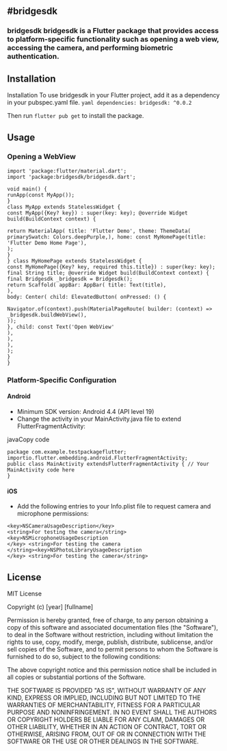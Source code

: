 #bridgesdk
-----

###  bridgesdk bridgesdk is a Flutter package that provides access to platform-specific functionality such as opening a web view, accessing the camera, and performing biometric authentication. 

Installation
-----

Installation To use bridgesdk in your Flutter project, add it as a dependency in your pubspec.yaml file. `yaml dependencies: bridgesdk: ^0.0.2`

Then run `flutter pub get` to install the package.

Usage
-----

### Opening a WebView


```
import 'package:flutter/material.dart'; 
import 'package:bridgesdk/bridgesdk.dart'; 

void main() { 
runApp(const MyApp()); 
} 
class MyApp extends StatelessWidget { 
const MyApp({Key? key}) : super(key: key); @override Widget build(BuildContext context) { 

return MaterialApp( title: 'Flutter Demo', theme: ThemeData( primarySwatch: Colors.deepPurple,), home: const MyHomePage(title: 'Flutter Demo Home Page'), 
); 
} 
} class MyHomePage extends StatelessWidget { 
const MyHomePage({Key? key, required this.title}) : super(key: key); final String title; @override Widget build(BuildContext context) { 
final Bridgesdk _bridgesdk = Bridgesdk(); 
return Scaffold( appBar: AppBar( title: Text(title), 
), 
body: Center( child: ElevatedButton( onPressed: () {
 
Navigator.of(context).push(MaterialPageRoute( builder: (context) => _bridgesdk.buildWebView(), 
)); 
}, child: const Text('Open WebView'
), 
), 
), 
); 
} 
}
```

### Platform-Specific Configuration

#### Android

-   Minimum SDK version: Android 4.4 (API level 19)
-   Change the activity in your MainActivity.java file to extend FlutterFragmentActivity:

javaCopy code

```
package com.example.testpackageflutter; 
importio.flutter.embedding.android.FlutterFragmentActivity; 
public class MainActivity extendsFlutterFragmentActivity { // Your MainActivity code here 
}
```

#### iOS

-   Add the following entries to your Info.plist file to request camera and microphone permissions:

```
<key>NSCameraUsageDescription</key> 
<string>For testing the camera</string>
<key>NSMicrophoneUsageDescription
</key> <string>For testing the camera
</string><key>NSPhotoLibraryUsageDescription
</key> <string>For testing the camera</string>
```

License
-------

MIT License

Copyright (c) [year] [fullname]

Permission is hereby granted, free of charge, to any person obtaining a copy
of this software and associated documentation files (the "Software"), to deal
in the Software without restriction, including without limitation the rights
to use, copy, modify, merge, publish, distribute, sublicense, and/or sell
copies of the Software, and to permit persons to whom the Software is
furnished to do so, subject to the following conditions:

The above copyright notice and this permission notice shall be included in all
copies or substantial portions of the Software.

THE SOFTWARE IS PROVIDED "AS IS", WITHOUT WARRANTY OF ANY KIND, EXPRESS OR
IMPLIED, INCLUDING BUT NOT LIMITED TO THE WARRANTIES OF MERCHANTABILITY,
FITNESS FOR A PARTICULAR PURPOSE AND NONINFRINGEMENT. IN NO EVENT SHALL THE
AUTHORS OR COPYRIGHT HOLDERS BE LIABLE FOR ANY CLAIM, DAMAGES OR OTHER
LIABILITY, WHETHER IN AN ACTION OF CONTRACT, TORT OR OTHERWISE, ARISING FROM,
OUT OF OR IN CONNECTION WITH THE SOFTWARE OR THE USE OR OTHER DEALINGS IN THE
SOFTWARE.
